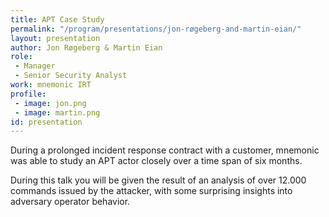 ```yaml
---
title: APT Case Study
permalink: "/program/presentations/jon-røgeberg-and-martin-eian/"
layout: presentation
author: Jon Røgeberg & Martin Eian
role: 
 - Manager
 - Senior Security Analyst
work: mnemonic IRT
profile:
 - image: jon.png
 - image: martin.png
id: presentation
---
```

During a prolonged incident response contract with a customer, mnemonic was able to study an APT actor closely over a time span of six months.

During this talk you will be given the result of an analysis of over 12.000 commands issued by the attacker, with some surprising insights into adversary operator behavior.